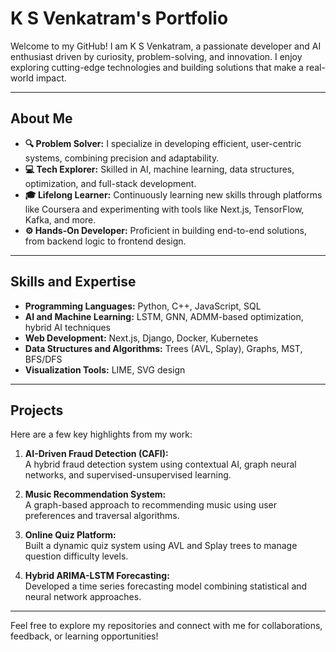 # K S Venkatram's Portfolio

Welcome to my GitHub! I am K S Venkatram, a passionate developer and AI enthusiast driven by curiosity, problem-solving, and innovation. I enjoy exploring cutting-edge technologies and building solutions that make a real-world impact.

---

## About Me

- **🔍 Problem Solver:** I specialize in developing efficient, user-centric systems, combining precision and adaptability.
- **💻 Tech Explorer:** Skilled in AI, machine learning, data structures, optimization, and full-stack development.
- **🎓 Lifelong Learner:** Continuously learning new skills through platforms like Coursera and experimenting with tools like Next.js, TensorFlow, Kafka, and more.
- **⚙️ Hands-On Developer:** Proficient in building end-to-end solutions, from backend logic to frontend design.

---

## Skills and Expertise

- **Programming Languages:** Python, C++, JavaScript, SQL
- **AI and Machine Learning:** LSTM, GNN, ADMM-based optimization, hybrid AI techniques
- **Web Development:** Next.js, Django, Docker, Kubernetes
- **Data Structures and Algorithms:** Trees (AVL, Splay), Graphs, MST, BFS/DFS
- **Visualization Tools:** LIME, SVG design

---

## Projects

Here are a few key highlights from my work:

1. **AI-Driven Fraud Detection (CAFI):**  
   A hybrid fraud detection system using contextual AI, graph neural networks, and supervised-unsupervised learning.

2. **Music Recommendation System:**  
   A graph-based approach to recommending music using user preferences and traversal algorithms.

3. **Online Quiz Platform:**  
   Built a dynamic quiz system using AVL and Splay trees to manage question difficulty levels.

4. **Hybrid ARIMA-LSTM Forecasting:**  
   Developed a time series forecasting model combining statistical and neural network approaches.

---

Feel free to explore my repositories and connect with me for collaborations, feedback, or learning opportunities!
